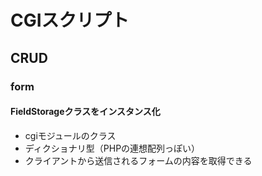 # CGIスクリプト
## CRUD
### form
#### FieldStorageクラスをインスタンス化
- cgiモジュールのクラス
- ディクショナリ型（PHPの連想配列っぽい）
- クライアントから送信されるフォームの内容を取得できる

